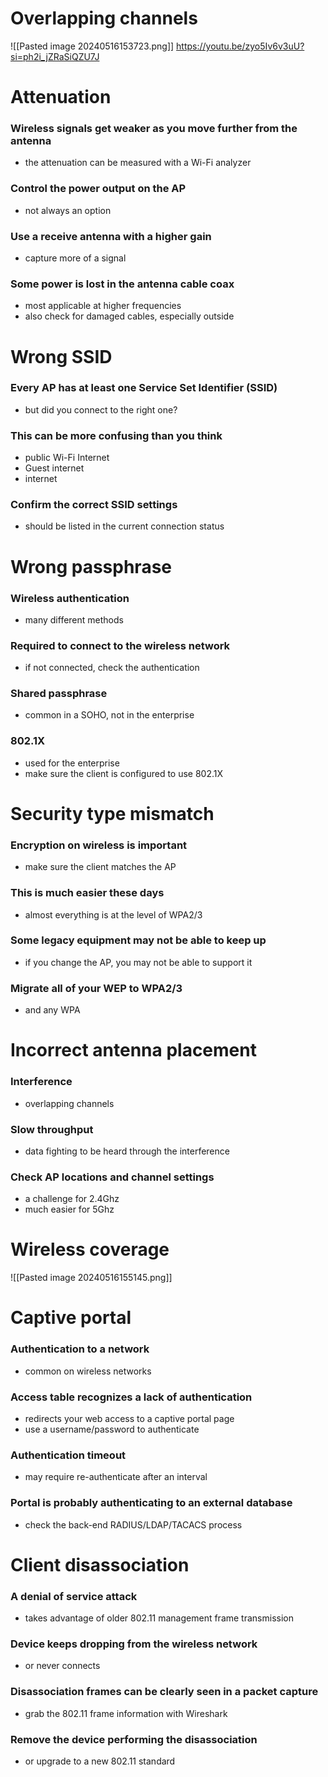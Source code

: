 # Overlapping channels
![[Pasted image 20240516153723.png]]
https://youtu.be/zyo5Iv6v3uU?si=ph2i_jZRaSiQZU7J
# Attenuation
### Wireless signals get weaker as you move further from the antenna
- the attenuation can be measured with a Wi-Fi analyzer
### Control the power output on the AP
- not always an option
### Use a receive antenna with a higher gain
- capture more of a signal
### Some power is lost in the antenna cable coax
- most applicable at higher frequencies
- also check for damaged cables, especially outside
# Wrong SSID
### Every AP has at least one Service Set Identifier (SSID)
- but did you connect to the right one?
### This can be more confusing than you think
- public Wi-Fi Internet
- Guest internet
- internet
### Confirm the correct SSID settings
- should be listed in the current connection status
# Wrong passphrase
### Wireless authentication
- many different methods
### Required to connect to the wireless network
- if not connected, check the authentication
### Shared passphrase
- common in a SOHO, not in the enterprise
### 802.1X
- used for the enterprise
- make sure the client is configured to use 802.1X
# Security type mismatch
### Encryption on wireless is important
- make sure the client matches the AP
### This is much easier these days
- almost everything is at the level of WPA2/3
### Some legacy equipment may not be able to keep up
- if you change the AP, you may not be able to support it
### Migrate all of your WEP to WPA2/3
- and any WPA
# Incorrect antenna placement
### Interference
- overlapping channels
### Slow throughput
- data fighting to be heard through the interference
### Check AP locations and channel settings
- a challenge for 2.4Ghz
- much easier for 5Ghz
# Wireless coverage
![[Pasted image 20240516155145.png]]
# Captive portal
### Authentication to a network
- common on wireless networks
### Access table recognizes a lack of authentication
- redirects your web access to a captive portal page
- use a username/password to authenticate
### Authentication timeout
- may require re-authenticate after an interval
### Portal is probably authenticating to an external database
- check the back-end RADIUS/LDAP/TACACS process
# Client disassociation
### A denial of service attack
- takes advantage of older 802.11 management frame transmission
### Device keeps dropping from the wireless network
- or never connects
### Disassociation frames can be clearly seen in a packet capture
- grab the 802.11 frame information with Wireshark
### Remove the device performing the disassociation
- or upgrade to a new 802.11 standard